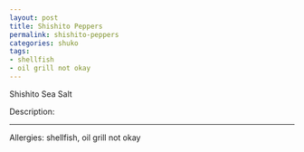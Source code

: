 ```yaml
---
layout: post
title: Shishito Peppers
permalink: shishito-peppers
categories: shuko
tags: 
- shellfish
- oil grill not okay
---
```


Shishito Sea Salt

Description:

---

Allergies: shellfish, oil grill not okay
